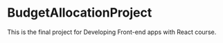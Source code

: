 # BudgetAllocationProject

This is the final project for Developing Front-end apps with React course.
